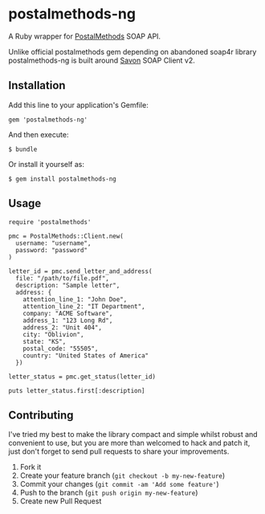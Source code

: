 postalmethods-ng
================

A Ruby wrapper for [PostalMethods](http://postalmethods.com/) SOAP API.

Unlike official postalmethods gem depending on abandoned soap4r library
postalmethods-ng is built around [Savon](http://savonrb.com/) SOAP Client v2.

Installation
------------

Add this line to your application's Gemfile:

    gem 'postalmethods-ng'

And then execute:

    $ bundle

Or install it yourself as:

    $ gem install postalmethods-ng

Usage
-----

~~~
require 'postalmethods'

pmc = PostalMethods::Client.new(
  username: "username",
  password: "password"
)

letter_id = pmc.send_letter_and_address(
  file: "/path/to/file.pdf",
  description: "Sample letter",
  address: {
    attention_line_1: "John Doe",
    attention_line_2: "IT Department",
    company: "ACME Software",
    address_1: "123 Long Rd",
    address_2: "Unit 404",
    city: "Oblivion",
    state: "KS",
    postal_code: "55505",
    country: "United States of America"
  })

letter_status = pmc.get_status(letter_id)

puts letter_status.first[:description]
~~~

Contributing
------------

I've tried my best to make the library compact and simple whilst robust
and convenient to use, but you are more than welcomed to hack and patch it,
just don't forget to send pull requests to share your improvements.

1. Fork it
2. Create your feature branch (`git checkout -b my-new-feature`)
3. Commit your changes (`git commit -am 'Add some feature'`)
4. Push to the branch (`git push origin my-new-feature`)
5. Create new Pull Request
